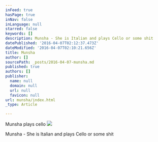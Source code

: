 ```yaml
---
inFeed: true
hasPage: true
inNav: false
inLanguage: null
starred: false
keywords: []
description: Munsha - She is Italian and plays Cello or some shit
datePublished: '2016-04-07T02:12:37.473Z'
dateModified: '2016-04-07T02:10:21.656Z'
title: Munsha
author: []
sourcePath: _posts/2016-04-07-munsha.md
published: true
authors: []
publisher:
  name: null
  domain: null
  url: null
  favicon: null
url: munsha/index.html
_type: Article

---
```

Munsha plays cello
![](https://the-grid-user-content.s3-us-west-2.amazonaws.com/917baed6-dcbf-4878-888f-229f279a36f3.jpg)

Munsha - She is Italian and plays Cello or some shit